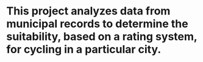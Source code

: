 # This project analyzes data from municipal records to determine the suitability, based on a rating system, for cycling in a particular city.

